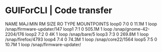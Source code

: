 # GUIForCLI | Code transfer


NAME   MAJ:MIN RM   SIZE RO TYPE MOUNTPOINTS
loop0    7:0    0  11.1M  1 loop /snap/firmware-updater/147
loop1    7:1    0 505.1M  1 loop /snap/gnome-42-2204/176
loop2    7:2    0     4K  1 loop /snap/bare/5
loop3    7:3    0 269.8M  1 loop /snap/firefox/4793
loop4    7:4    0  74.3M  1 loop /snap/core22/1564
loop5    7:5    0  10.7M  1 loop /snap/firmware-updater/
